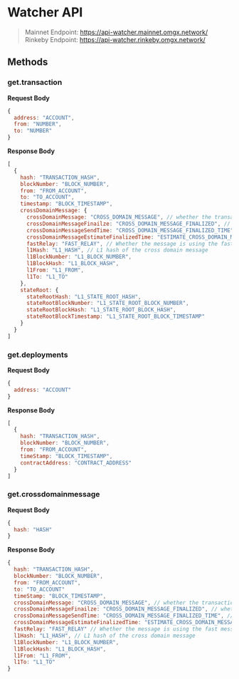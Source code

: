 # Watcher API

> Mainnet Endpoint: https://api-watcher.mainnet.omgx.network/
> Rinkeby Endpoint: https://api-watcher.rinkeby.omgx.network/

## Methods

### get.transaction

**Request Body**

```js
{
  address: "ACCOUNT",
  from: "NUMBER",
  to: "NUMBER"
}
```

**Response Body**

```js
[
  {
    hash: "TRANSACTION_HASH",
    blockNumber: "BLOCK_NUMBER",
    from: "FROM_ACCOUNT",
    to: "TO_ACCOUNT",
    timestamp: "BLOCK_TIMESTAMP",
    crossDomainMessage: {
      crossDomainMessage: "CROSS_DOMAIN_MESSAGE", // whether the transaction sent cross domain message
      crossDomainMessageFinailze: "CROSS_DOMAIN_MESSAGE_FINALIZED", // whether the cross domain message is finalized on L1
      crossDomainMessageSendTime: "CROSS_DOMAIN_MESSAGE_FINALIZED_TIME", // when the cross domain message is finalized
      crossDomainMessageEstimateFinalizedTime: "ESTIMATE_CROSS_DOMAIN_MESSAGE_FINALIZED_TIME",
      fastRelay: "FAST_RELAY", // Whether the message is using the fast message relayer
      l1Hash: "L1_HASH", // L1 hash of the cross domain message
      l1BlockNumber: "L1_BLOCK_NUMBER",
      l1BlockHash: "L1_BLOCK_HASH",
      l1From: "L1_FROM",
      l1To: "L1_TO" 
    },
    stateRoot: {
      stateRootHash: "L1_STATE_ROOT_HASH",
      stateRootBlockNumber: "L1_STATE_ROOT_BLOCK_NUMBER",
      stateRootBlockHash: "L1_STATE_ROOT_BLOCK_HASH",
      stateRootBlockTimestamp: "L1_STATE_ROOT_BLOCK_TIMESTAMP"
    }
  }
]
```

### get.deployments

**Request Body**

```js
{
  address: "ACCOUNT"
}
```

**Response Body**

```js
[
  {
    hash: "TRANSACTION_HASH",
    blockNumber: "BLOCK_NUMBER",
    from: "FROM_ACCOUNT",
    timeStamp: "BLOCK_TIMESTAMP",
    contractAddress: "CONTRACT_ADDRESS"
  }
]
```

### get.crossdomainmessage

**Request Body**

```js
{
  hash: "HASH"
}
```

**Response Body**

```js
{
  hash: "TRANSACTION_HASH",
  blockNumber: "BLOCK_NUMBER",
  from: "FROM_ACCOUNT",
  to: "TO_ACCOUNT"
  timeStamp: "BLOCK_TIMESTAMP",
  crossDomainMessage: "CROSS_DOMAIN_MESSAGE", // whether the transaction sent cross domain message
  crossDomainMessageFinailze: "CROSS_DOMAIN_MESSAGE_FINALIZED", // whether the cross domain message is finalized on L1
  crossDomainMessageSendTime: "CROSS_DOMAIN_MESSAGE_FINALIZED_TIME", // when the cross domain message is finalized
  crossDomainMessageEstimateFinalizedTime: "ESTIMATE_CROSS_DOMAIN_MESSAGE_FINALIZED_TIME",
  fastRelay: "FAST_RELAY" // Whether the message is using the fast message relayer
  l1Hash: "L1_HASH", // L1 hash of the cross domain message
  l1BlockNumber: "L1_BLOCK_NUMBER",
  l1BlockHash: "L1_BLOCK_HASH",
  l1From: "L1_FROM",
  l1To: "L1_TO"
}
```

